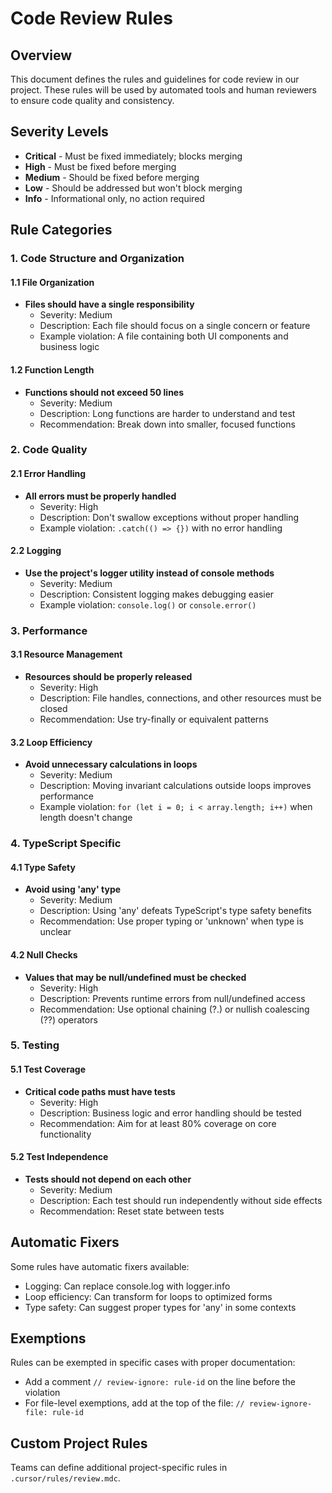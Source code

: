 # Code Review Rules

## Overview
This document defines the rules and guidelines for code review in our project. These rules will be used by automated tools and human reviewers to ensure code quality and consistency.

## Severity Levels
- **Critical** - Must be fixed immediately; blocks merging
- **High** - Must be fixed before merging
- **Medium** - Should be fixed before merging
- **Low** - Should be addressed but won't block merging
- **Info** - Informational only, no action required

## Rule Categories

### 1. Code Structure and Organization

#### 1.1 File Organization
- **Files should have a single responsibility**
  - Severity: Medium
  - Description: Each file should focus on a single concern or feature
  - Example violation: A file containing both UI components and business logic

#### 1.2 Function Length
- **Functions should not exceed 50 lines**
  - Severity: Medium
  - Description: Long functions are harder to understand and test
  - Recommendation: Break down into smaller, focused functions

### 2. Code Quality

#### 2.1 Error Handling
- **All errors must be properly handled**
  - Severity: High
  - Description: Don't swallow exceptions without proper handling
  - Example violation: `.catch(() => {})` with no error handling

#### 2.2 Logging
- **Use the project's logger utility instead of console methods**
  - Severity: Medium
  - Description: Consistent logging makes debugging easier
  - Example violation: `console.log()` or `console.error()`

### 3. Performance

#### 3.1 Resource Management
- **Resources should be properly released**
  - Severity: High
  - Description: File handles, connections, and other resources must be closed
  - Recommendation: Use try-finally or equivalent patterns

#### 3.2 Loop Efficiency
- **Avoid unnecessary calculations in loops**
  - Severity: Medium
  - Description: Moving invariant calculations outside loops improves performance
  - Example violation: `for (let i = 0; i < array.length; i++)` when length doesn't change

### 4. TypeScript Specific

#### 4.1 Type Safety
- **Avoid using 'any' type**
  - Severity: Medium
  - Description: Using 'any' defeats TypeScript's type safety benefits
  - Recommendation: Use proper typing or 'unknown' when type is unclear

#### 4.2 Null Checks
- **Values that may be null/undefined must be checked**
  - Severity: High
  - Description: Prevents runtime errors from null/undefined access
  - Recommendation: Use optional chaining (?.) or nullish coalescing (??) operators

### 5. Testing

#### 5.1 Test Coverage
- **Critical code paths must have tests**
  - Severity: High
  - Description: Business logic and error handling should be tested
  - Recommendation: Aim for at least 80% coverage on core functionality

#### 5.2 Test Independence
- **Tests should not depend on each other**
  - Severity: Medium
  - Description: Each test should run independently without side effects
  - Recommendation: Reset state between tests

## Automatic Fixers
Some rules have automatic fixers available:
- Logging: Can replace console.log with logger.info
- Loop efficiency: Can transform for loops to optimized forms
- Type safety: Can suggest proper types for 'any' in some contexts

## Exemptions
Rules can be exempted in specific cases with proper documentation:
- Add a comment `// review-ignore: rule-id` on the line before the violation
- For file-level exemptions, add at the top of the file: `// review-ignore-file: rule-id`

## Custom Project Rules
Teams can define additional project-specific rules in `.cursor/rules/review.mdc`.
